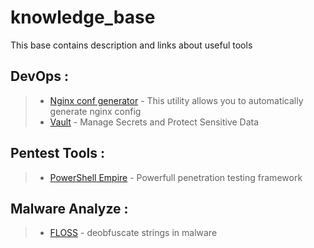# knowledge_base
This base contains description and links about useful tools

## DevOps :

> - [Nginx conf generator](https://github.com/valentinxxx/nginxconfig.io) - This utility allows you to automatically generate nginx config
> - [Vault](https://www.vaultproject.io/) - Manage Secrets and Protect Sensitive Data

## Pentest Tools :

> - [PowerShell Empire](https://github.com/EmpireProject/Empire) - Powerfull penetration testing framework

## Malware Analyze :

> - [FLOSS](https://github.com/fireeye/flare-floss) - deobfuscate strings in malware
